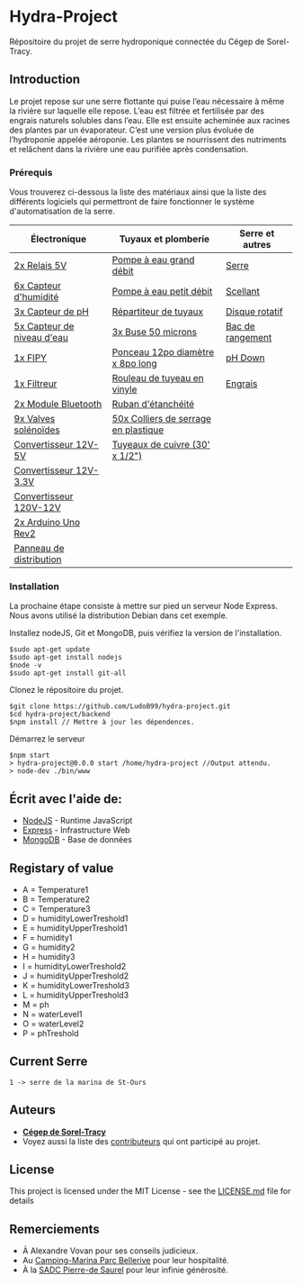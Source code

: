 # Hydra-Project

Répositoire du projet de serre hydroponique connectée du Cégep de Sorel-Tracy. 

## Introduction

Le projet repose sur une serre flottante qui puise l’eau nécessaire à même la rivière sur
laquelle elle repose. L’eau est filtrée et fertilisée par des engrais naturels solubles dans l’eau.
Elle est ensuite acheminée aux racines des plantes par un évaporateur. C’est une version
plus évoluée de l’hydroponie appelée aéroponie. Les plantes se nourrissent des nutriments
et relâchent dans la rivière une eau purifiée après condensation.

### Prérequis 

Vous trouverez ci-dessous la liste des matériaux ainsi que la liste des différents logiciels qui permettront de faire fonctionner le système d'automatisation de la serre. 
  
|       Électronique             |                  Tuyaux et plomberie            |           Serre et autres      | 
| -------------------------------| ----------------------------------------------- | -------------------------------|
| [2x Relais 5V](https://amzn.to/2rm3FQe)| [Pompe à eau grand débit](https://amzn.to/2pLP6oq) | [Serre](https://amzn.to/33eJiS8) | 
| [6x Capteur d'humidité](https://amzn.to/2OKojkT) | [Pompe à eau petit débit](https://amzn.to/37F01RS) | [Scellant](https://bit.ly/37GrR0q) |
| [3x Capteur de pH](https://amzn.to/33jcuY7) | [Répartiteur de tuyaux](https://amzn.to/35Dt0nz) | [Disque rotatif](https://amzn.to/34mzRkX)| 
| [5x Capteur de niveau d'eau](https://amzn.to/2XVFi8h) | [3x Buse 50 microns](https://bit.ly/2DeN8js) | [Bac de rangement](https://bit.ly/34lHJTV) |   
| [1x FIPY](https://bit.ly/2KRR1iP) | [Ponceau 12po diamètre x 8po long](https://bit.ly/2OKOisl) | [pH Down](https://amzn.to/33lkYy6) | 
| [1x Filtreur](https://amzn.to/2XLTqAy) | [Rouleau de tuyeau en vinyle](https://bit.ly/33ljoMG) | [Engrais](https://amzn.to/2qJ6oTC) | 
| [2x Module Bluetooth](https://amzn.to/34l5aN6)| [Ruban d'étanchéité](https://amzn.to/2qKvdia) |                  |
| [9x Valves solénoïdes](https://amzn.to/2DeVWWT) | [50x Colliers de serrage en plastique](https://bit.ly/2KPPf1u) |
| [Convertisseur 12V-5V](https://amzn.to/2KV8RkR) | [Tuyeaux de cuivre (30' x 1/2")](https://bit.ly/2Djcwoq) |     |
| [Convertisseur 12V-3.3V](https://amzn.to/2QRFST0) |                               |                              | 
| [Convertisseur 120V-12V](https://amzn.to/2QPPcqd) |                               |                              |
| [2x Arduino Uno Rev2](https://bit.ly/2pRjQEL) |                                   |                              |
| [Panneau de distribution](https://amzn.to/2QPEYGv) |                              |                              |        
    
### Installation

La prochaine étape consiste à mettre sur pied un serveur Node Express. Nous avons utilisé la distribution Debian dans cet exemple. 

Installez nodeJS, Git et MongoDB, puis vérifiez la version de l'installation. 
```
$sudo apt-get update
$sudo apt-get install nodejs
$node -v
$sudo apt-get install git-all
```

Clonez le répositoire du projet. 
```
$git clone https://github.com/LudoB99/hydra-project.git
$cd hydra-project/backend
$npm install // Mettre à jour les dépendences.
```

Démarrez le serveur 
```
$npm start
> hydra-project@0.0.0 start /home/hydra-project //Output attendu.
> node-dev ./bin/www
```

## Écrit avec l'aide de:

* [NodeJS](https://nodejs.org/en/docs/) - Runtime JavaScript 
* [Express](https://expressjs.com/fr/) - Infrastructure Web
* [MongoDB](https://www.mongodb.com/fr) - Base de données

## Registary of value
* A = Temperature1
* B = Temperature2
* C = Temperature3
* D = humidityLowerTreshold1
* E = humidityUpperTreshold1
* F = humidity1
* G = humidity2
* H = humidity3
* I = humidityLowerTreshold2
* J = humidityUpperTreshold2
* K = humidityLowerTreshold3
* L = humidityUpperTreshold3
* M = ph
* N = waterLevel1
* O = waterLevel2
* P = phTreshold

## Current Serre
    1 -> serre de la marina de St-Ours
## Auteurs

* **[Cégep de Sorel-Tracy](https://cegepst.qc.ca)**
* Voyez aussi la liste des [contributeurs](https://github.com/LudoB99/hydra-project/graphs/contributors) qui ont participé au projet.

## License

This project is licensed under the MIT License - see the [LICENSE.md](LICENSE.md) file for details

## Remerciements

* À Alexandre Vovan pour ses conseils judicieux.
* Au [Camping-Marina Parc Bellerive](https://www.campingmarinabellerive.com/) pour leur hospitalité. 
* À la [SADC Pierre-de Saurel](https://sadcpierredesaurel.ca/) pour leur infinie générosité. 
